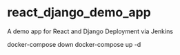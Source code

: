 # react_django_demo_app
A demo app for React and Django Deployment via Jenkins

docker-compose down
docker-compose up -d
